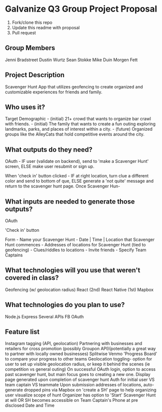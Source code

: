 # Galvanize Q3 Group Project Proposal

1. Fork/clone this repo
2. Update this readme with proposal
3. Pull request

## Group Members
  Jenni Bradstreet
  Dustin Wurtz
  Sean Stokke
  Mike Duin
  Morgen Fett

## Project Description
  Scavenger Hunt App that utilizes geofencing to create organized and customizable experiences for friends and family.

## Who uses it?
  Target Demographic  - (initial) 21+ crowd that wants to organize bar crawl with friends.
                      - (initial) The family that wants to create a fun outing exploring landmarks, parks, and places of interest within a city.
                      - (future)  Organized groups like the AlleyCats that hold competitive events around the city.
## What outputs do they need?
  OAuth - IF user (validate on backend), send to 'make a Scavenger Hunt' screen,
          ELSE make user resubmit or sign up.

  When 'check in' button clicked  - IF at right location, turn clue a different color and send to bottom of que,
                                    ELSE generate a 'not quite' message and return to the scavenger hunt page.
  Once Scavenger Hun-





## What inputs are needed to generate those outputs?
  OAuth

  'Check in' button

  Form  - Name your Scavenger Hunt
        - Date | Time | Location that Scavenger Hunt commences
        - Addresses of locations for Scavenger Hunt (tied to geofencing)
        - Clues/riddles to locations
        - Invite friends
        - Specify Team Captains









## What technologies will you use that weren't covered in class?
  Geofencing (w/ geolocation radius)
  React (2nd)
  React Native (1st)
  Mapbox

## What technologies do you plan to use?
  Node.js
  Express
  Several APIs
  FB OAuth

## Feature list
  Instagram tagging (API, geolocation)
  Partnering with businesses and retailers for cross promotion (possibly Groupon API)(potentially a great way to partner with locally owned businesses)
  Splitwise
  Venmo
  'Progress Board' to compare your progress to other teams
  Geolocation toggling- option for user to set up visible geolocation radius, or keep it behind the scenes (ie competition vs general outing)
  On successful OAuth login, option to access past scavenger hunt, but main focus goes to creating a new one.
  Display page generated upon completion of scavenger hunt
  Auth for initial user VS team captain VS teammate
  Upon submission addresses of locations, auto-generate dropped pins via Mapbox on 'create a SH' page to help organizing user visualize scope of hunt
  Organizer has option to 'Start' Scavenger Hunt at will OR SH becomes accessible on Team Captain's Phone at pre disclosed Date and Time
